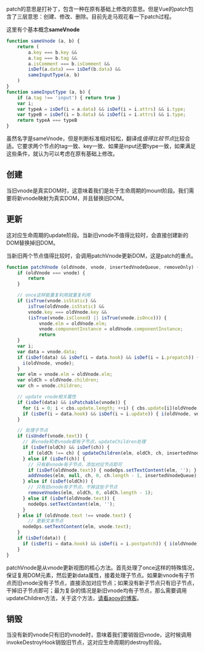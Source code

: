 patch的意思是打补丁，包含一种在原有基础上修改的意思。但是Vue的patch包含了三层意思：创建、修改、删除。目前先走马观花看一下patch过程。

这里有个基本概念**sameVnode**


```javascript
function sameVnode (a, b) {
	return (
		a.key === b.key &&
		a.tag === b.tag &&
		a.isComment === b.isComment &&
		isDef(a.data) === isDef(b.data) &&
		sameInputType(a, b)
	)
}
function sameInputType (a, b) {
	if (a.tag !== 'input') { return true }
	var i;
	var typeA = isDef(i = a.data) && isDef(i = i.attrs) && i.type;
	var typeB = isDef(i = b.data) && isDef(i = i.attrs) && i.type;
	return typeA === typeB
}
```

虽然名字是sameVnode，但是判断标准相对较松，翻译成*值得比较节点*比较合适。它要求两个节点的tag一致、key一致、如果是input还要type一致，如果满足这些条件，就认为可以考虑在原有基础上修改。


## 创建

当旧vnode是真实DOM时，这意味着我们是处于生命周期的mount阶段。我们需要将新vnode映射为真实DOM，并且替换旧DOM。

## 更新

这对应生命周期的update阶段。当新旧vnode不值得比较时，会直接创建新的DOM替换掉旧DOM。



当新旧两个节点值得比较时，会调用patchVnode更新DOM，这是patch的重点。

```javascript
function patchVnode (oldVnode, vnode, insertedVnodeQueue, removeOnly) {
	if (oldVnode === vnode) {
		return
	}

	// once这样能重复利用就重复利用
	if (isTrue(vnode.isStatic) &&
	    isTrue(oldVnode.isStatic) &&
	    vnode.key === oldVnode.key &&
	    (isTrue(vnode.isCloned) || isTrue(vnode.isOnce))) {
			vnode.elm = oldVnode.elm;
			vnode.componentInstance = oldVnode.componentInstance;
			return
	}
	var i;
	var data = vnode.data;
	if (isDef(data) && isDef(i = data.hook) && isDef(i = i.prepatch)) {
	  i(oldVnode, vnode);
	}
	var elm = vnode.elm = oldVnode.elm;
	var oldCh = oldVnode.children;
	var ch = vnode.children;

	// update vnode相关属性
	if (isDef(data) && isPatchable(vnode)) {
	  for (i = 0; i < cbs.update.length; ++i) { cbs.update[i](oldVnode, vnode); }
	  if (isDef(i = data.hook) && isDef(i = i.update)) { i(oldVnode, vnode); }
	}

	// 处理子节点
	if (isUndef(vnode.text)) {
	  // 新vnode和老vnode都有子节点，updateChildren处理	
	  if (isDef(oldCh) && isDef(ch)) {
	    if (oldCh !== ch) { updateChildren(elm, oldCh, ch, insertedVnodeQueue, removeOnly); }
	  } else if (isDef(ch)) {
	  	// 只有新vnode有子节点，添加对应节点即可
	    if (isDef(oldVnode.text)) { nodeOps.setTextContent(elm, ''); }
	    addVnodes(elm, null, ch, 0, ch.length - 1, insertedVnodeQueue);
	  } else if (isDef(oldCh)) {
	  	// 只有旧vnode有子节点，干掉这些子节点
	    removeVnodes(elm, oldCh, 0, oldCh.length - 1);
	  } else if (isDef(oldVnode.text)) {
	    nodeOps.setTextContent(elm, '');
	  }
	} else if (oldVnode.text !== vnode.text) {
		// 更新文本节点
	  nodeOps.setTextContent(elm, vnode.text);
	}
	if (isDef(data)) {
	  if (isDef(i = data.hook) && isDef(i = i.postpatch)) { i(oldVnode, vnode); }
	}
}

```

patchVnode是从vnode更新视图的核心方法。首先处理了once这样的特殊情况，保证复用DOM元素，然后更新data属性，接着处理子节点。如果新vnode有子节点而旧vnode没有子节点，直接添加对应节点；如果没有新子节点只有旧子节点，干掉旧子节点即可；最为复杂的情况是新旧vnode均有子节点，那么需要调用updateChildren方法，关于这个方法，[请看aooy的博客](https://github.com/aooy/blog/issues/2)。


## 销毁

当没有新的vnode只有旧的vnode时，意味着我们要销毁旧vnode，这时候调用invokeDestroyHook销毁旧节点，这对应生命周期的destroy阶段。